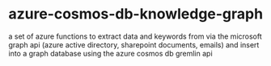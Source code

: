 # azure-cosmos-db-knowledge-graph
a set of azure functions to extract data and keywords from via the microsoft graph api (azure active directory, sharepoint documents, emails) and insert into a graph database using the azure cosmos db gremlin api
